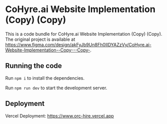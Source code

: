 
  # CoHyre.ai Website Implementation (Copy) (Copy)

  This is a code bundle for CoHyre.ai Website Implementation (Copy) (Copy). The original project is available at https://www.figma.com/design/akFyJb9Un8Fh0IIDYAZzVy/CoHyre.ai-Website-Implementation--Copy---Copy-.

  ## Running the code

  Run `npm i` to install the dependencies.

  Run `npm run dev` to start the development server.

  ## Deployment 
  Vercel Deployment: https://www.orc-hire.vercel.app
